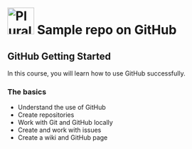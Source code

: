 # <a href='http://pluralsight.com'><img src='https://rebeccagonyonpluralsight.blob.core.windwos.net/files/pluralsight.png' height='60' alt='Pluralsight logo' /></a> Sample repo on GitHub

## GitHub Getting Started
In this course, you will learn how to use GitHub successfully.

### The basics
* Understand the use of GitHub
* Create repositories
* Work with Git and GitHub locally
* Create and work with issues
* Create a wiki and GitHub page
